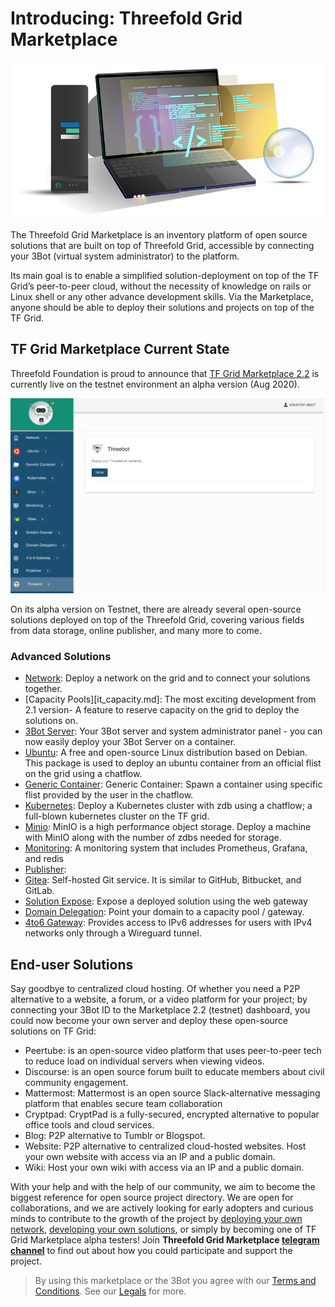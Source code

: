 
# Introducing: Threefold Grid Marketplace

![](./img/Homepagelaptop.png)

The Threefold Grid Marketplace is an inventory platform of open source solutions that are built on top of Threefold Grid, accessible by connecting your 3Bot (virtual system administrator) to the platform. 

Its main goal is to enable a simplified solution-deployment on top of the TF Grid’s peer-to-peer cloud, without the necessity of knowledge on rails or Linux shell or any other advance development skills. Via the Marketplace, anyone should be able to deploy their solutions and projects on top of the TF Grid.

## TF Grid Marketplace Current State

Threefold Foundation is proud to announce that [TF Grid Marketplace 2.2](www.marketplace-testnet.grid.tf) is currently live on the testnet environment an alpha version (Aug 2020). 

![](./img/3Bot_launch.png)

On its alpha version on Testnet, there are already several open-source solutions deployed on top of the Threefold Grid, covering various fields from data storage, online publisher, and many more to come. 

### Advanced Solutions

- [Network](network.md): Deploy a network on the grid and to connect your solutions together.
- [Capacity Pools][it_capacity.md]: The most exciting development from 2.1 version- A feature to reserve capacity on the grid to deploy the solutions on.
- [3Bot Server](3bot.md): Your 3Bot server and system administrator panel - you can now easily deploy your 3Bot Server on a container.
- [Ubuntu](ubuntu.md): A free and open-source Linux distribution based on Debian. This package is used to deploy an ubuntu container from an official flist on the grid using a chatflow.
- [Generic Container](generic_container.md): Generic Container: Spawn a container using specific flist provided by the user in the chatflow.
- [Kubernetes](k8s.md): Deploy a Kubernetes cluster with zdb using a chatflow; a full-blown kubernetes cluster on the TF grid. 
- [Minio](minio.md): MinIO is a high performance object storage. Deploy a machine with MinIO along with the number of zdbs needed for storage.
- [Monitoring](monitoring.md): A monitoring system that includes Prometheus, Grafana, and redis
- [Publisher](publisher.md):
- [Gitea](gitea.md): Self-hosted Git service. It is similar to GitHub, Bitbucket, and GitLab.
- [Solution Expose](solution_expose.md): Expose a deployed solution using the web gateway
- [Domain Delegation](domain_delegation.md): Point your domain to a capacity pool / gateway.
- [4to6 Gateway](4to6gateway.md): Provides access to IPv6 addresses for users with IPv4 networks only through a Wireguard tunnel.


## End-user Solutions

Say goodbye to centralized cloud hosting. Of whether you need a P2P alternative to a website, a forum, or a video platform for your project; by connecting your 3Bot ID to the Marketplace 2.2 (testnet) dashboard, you could now become your own server and deploy these open-source solutions on TF Grid:

- Peertube: is an open-source video platform that uses peer-to-peer tech to reduce load on individual servers when viewing videos. 
- Discourse: is an open source forum built to educate members about civil community engagement. 
- Mattermost: Mattermost is an open source Slack-alternative messaging platform that enables secure team collaboration
- Cryptpad: CryptPad is a fully-secured, encrypted alternative to popular office tools and cloud services. 
- Blog: P2P alternative to Tumblr or Blogspot. 
- Website:  P2P alternative to centralized cloud-hosted websites. Host your own website with access via an IP and a public domain.
- Wiki: Host your own wiki with access via an IP and a public domain.

With your help and with the help of our community, we aim to become the biggest reference for open source project directory. We are open for collaborations, and we are actively looking for early adopters and curious minds to contribute to the growth of the project by [deploying your own network](#getting_started_network.md), [developing your own solutions](getting_started_first_solution.md), or simply by becoming one of TF Grid Marketplace alpha testers! Join __Threefold Grid Marketplace [telegram channel](https://t.me/joinchat/BwOvOxxgK59GmRoZ2_sM0w)__ to find out about how you could participate and support the project.


> By using this marketplace or the 3Bot you agree with our [Terms and Conditions](terms_conditions). See our [Legals](#legals.md) for more.